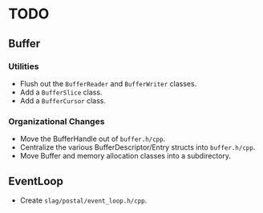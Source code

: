 # TODO
## Buffer

### Utilities
* Flush out the `BufferReader` and `BufferWriter` classes.
* Add a `BufferSlice` class.
* Add a `BufferCursor` class.
### Organizational Changes
* Move the BufferHandle out of `buffer.h/cpp`.
* Centralize the various BufferDescriptor/Entry structs into `buffer.h/cpp`.
* Move Buffer and memory allocation classes into a subdirectory.
## EventLoop
* Create `slag/postal/event_loop.h/cpp`.